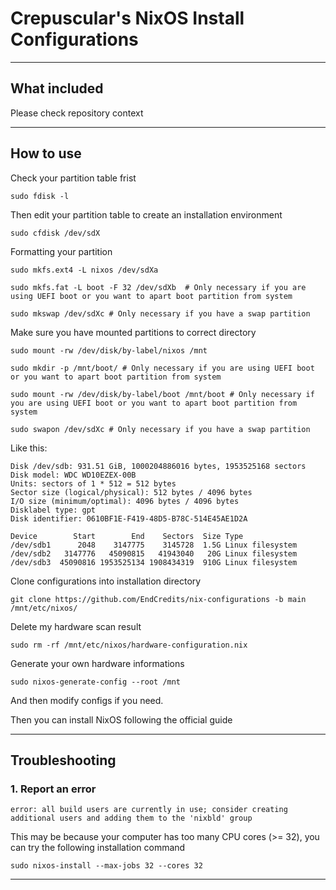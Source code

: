 # Crepuscular's NixOS Install Configurations

---

## What included

Please check repository context

---

## How to use

Check your partition table frist

```
sudo fdisk -l
```

Then edit your partition table to create an installation environment

```
sudo cfdisk /dev/sdX
```

Formatting your partition

```
sudo mkfs.ext4 -L nixos /dev/sdXa

sudo mkfs.fat -L boot -F 32 /dev/sdXb  # Only necessary if you are using UEFI boot or you want to apart boot partition from system

sudo mkswap /dev/sdXc # Only necessary if you have a swap partition
```

Make sure you have mounted partitions to correct directory

```
sudo mount -rw /dev/disk/by-label/nixos /mnt

sudo mkdir -p /mnt/boot/ # Only necessary if you are using UEFI boot or you want to apart boot partition from system

sudo mount -rw /dev/disk/by-label/boot /mnt/boot # Only necessary if you are using UEFI boot or you want to apart boot partition from system

sudo swapon /dev/sdXc # Only necessary if you have a swap partition
```

Like this:

```
Disk /dev/sdb: 931.51 GiB, 1000204886016 bytes, 1953525168 sectors
Disk model: WDC WD10EZEX-00B
Units: sectors of 1 * 512 = 512 bytes
Sector size (logical/physical): 512 bytes / 4096 bytes
I/O size (minimum/optimal): 4096 bytes / 4096 bytes
Disklabel type: gpt
Disk identifier: 0610BF1E-F419-48D5-B78C-514E45AE1D2A

Device        Start        End    Sectors  Size Type
/dev/sdb1      2048    3147775    3145728  1.5G Linux filesystem
/dev/sdb2   3147776   45090815   41943040   20G Linux filesystem
/dev/sdb3  45090816 1953525134 1908434319  910G Linux filesystem
```

Clone configurations into installation directory

```
git clone https://github.com/EndCredits/nix-configurations -b main /mnt/etc/nixos/
```

Delete my hardware scan result

```
sudo rm -rf /mnt/etc/nixos/hardware-configuration.nix
```

Generate your own hardware informations

```
sudo nixos-generate-config --root /mnt
```

And then modify configs if you need.

Then you can install NixOS following the official guide

---

## Troubleshooting

### 1. Report an error 

```
error: all build users are currently in use; consider creating additional users and adding them to the 'nixbld' group
```

This may be because your computer has too many CPU cores (>= 32), you can try the following installation command

```
sudo nixos-install --max-jobs 32 --cores 32
```
---
